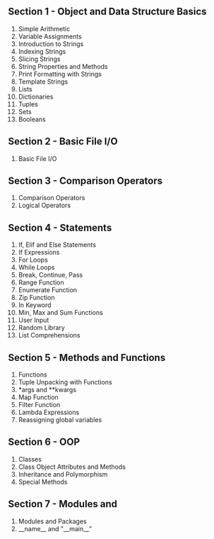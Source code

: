 <h2>Section 1 - Object and Data Structure Basics</h2>
<ol>
    <li>Simple Arithmetic</li>
    <li>Variable Assignments</li>
    <li>Introduction to Strings</li>
    <li>Indexing Strings</li>
    <li>Slicing Strings</li>
    <li>String Properties and Methods</li>
    <li>Print Formatting with Strings</li>
    <li>Template Strings</li>
    <li>Lists</li>
    <li>Dictionaries</li>
    <li>Tuples</li>
    <li>Sets</li>
    <li>Booleans</li>
</ol>
<h2>Section 2 - Basic File I/O</h2>
<ol>
    <li>Basic File I/O</li>
</ol>
<h2>Section 3 - Comparison Operators</h2>
<ol>
    <li>Comparison Operators</li>
    <li>Logical Operators</li>
</ol>
<h2>Section 4 - Statements</h2>
<ol>
    <li>If, Elif and Else Statements</li>
    <li>If Expressions</li>
    <li>For Loops</li>
    <li>While Loops</li>
    <li>Break, Continue, Pass</li>
    <li>Range Function</li>
    <li>Enumerate Function</li>
    <li>Zip Function</li>
    <li>In Keyword</li>
    <li>Min, Max and Sum Functions</li>
    <li>User Input</li>
    <li>Random Library</li>
    <li>List Comprehensions</li>
</ol>
<h2>Section 5 - Methods and Functions</h2>
<ol>
    <li>Functions</li>
    <li>Tuple Unpacking with Functions</li>
    <li>*args and **kwargs</li>
    <li>Map Function</li>
    <li>Filter Function</li>
    <li>Lambda Expressions</li>
    <li>Reassigning global variables</li>
</ol>
<h2>Section 6 - OOP</h2>
<ol>
    <li>Classes</li>
    <li>Class Object Attributes and Methods</li>
    <li>Inheritance and Polymorphism</li>
    <li>Special Methods</li>
</ol>
<h2>Section 7 - Modules and </h2>
<ol>
    <li>Modules and Packages</li>
    <li>__name__ and "__main__"</li>
</ol>
